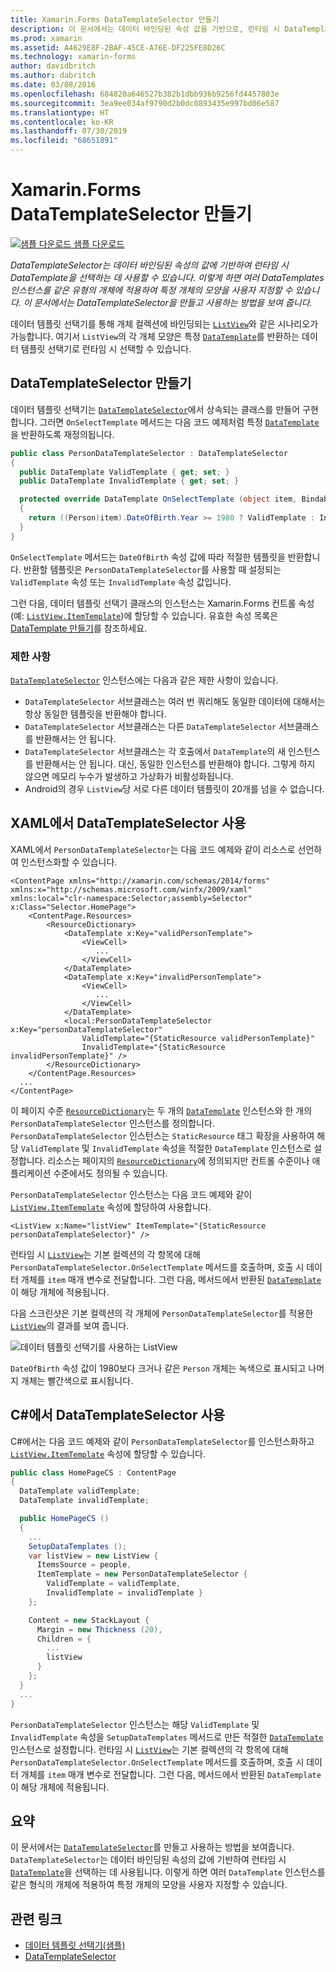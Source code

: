 ```yaml
---
title: Xamarin.Forms DataTemplateSelector 만들기
description: 이 문서에서는 데이터 바인딩된 속성 값을 기반으로, 런타임 시 DataTemplate을 선택하는 데 사용할 수 있는 DataTemplateSelector를 만들고 사용하는 방법을 보여 줍니다.
ms.prod: xamarin
ms.assetid: A4629E8F-2BAF-45CE-A76E-DF225FE8D26C
ms.technology: xamarin-forms
author: davidbritch
ms.author: dabritch
ms.date: 03/08/2016
ms.openlocfilehash: 684820a646527b382b1dbb936b9256fd4457803e
ms.sourcegitcommit: 3ea9ee034af9790d2b0dc0893435e997bd06e587
ms.translationtype: HT
ms.contentlocale: ko-KR
ms.lasthandoff: 07/30/2019
ms.locfileid: "68651891"
---
```

# <a name="creating-a-xamarinforms-datatemplateselector"></a>Xamarin.Forms DataTemplateSelector 만들기

[![샘플 다운로드](~/media/shared/download.png) 샘플 다운로드](https://docs.microsoft.com/samples/xamarin/xamarin-forms-samples/templates-datatemplateselector)

_DataTemplateSelector는 데이터 바인딩된 속성의 값에 기반하여 런타임 시 DataTemplate을 선택하는 데 사용할 수 있습니다. 이렇게 하면 여러 DataTemplates 인스턴스를 같은 유형의 개체에 적용하여 특정 개체의 모양을 사용자 지정할 수 있습니다. 이 문서에서는 DataTemplateSelector을 만들고 사용하는 방법을 보여 줍니다._

데이터 템플릿 선택기를 통해 개체 컬렉션에 바인딩되는 [`ListView`](xref:Xamarin.Forms.ListView)와 같은 시나리오가 가능합니다. 여기서 `ListView`의 각 개체 모양은 특정 [`DataTemplate`](xref:Xamarin.Forms.DataTemplate)를 반환하는 데이터 템플릿 선택기로 런타임 시 선택할 수 있습니다.

## <a name="creating-a-datatemplateselector"></a>DataTemplateSelector 만들기

데이터 템플릿 선택기는 [`DataTemplateSelector`](xref:Xamarin.Forms.DataTemplateSelector)에서 상속되는 클래스를 만들어 구현합니다. 그러면 `OnSelectTemplate` 메서드는 다음 코드 예제처럼 특정 [`DataTemplate`](xref:Xamarin.Forms.DataTemplate)을 반환하도록 재정의됩니다.

```csharp
public class PersonDataTemplateSelector : DataTemplateSelector
{
  public DataTemplate ValidTemplate { get; set; }
  public DataTemplate InvalidTemplate { get; set; }

  protected override DataTemplate OnSelectTemplate (object item, BindableObject container)
  {
    return ((Person)item).DateOfBirth.Year >= 1980 ? ValidTemplate : InvalidTemplate;
  }
}
```

`OnSelectTemplate` 메서드는 `DateOfBirth` 속성 값에 따라 적절한 템플릿을 반환합니다. 반환할 템플릿은 `PersonDataTemplateSelector`를 사용할 때 설정되는 `ValidTemplate` 속성 또는 `InvalidTemplate` 속성 값입니다.

그런 다음, 데이터 템플릿 선택기 클래스의 인스턴스는 Xamarin.Forms 컨트롤 속성(예: [`ListView.ItemTemplate`](xref:Xamarin.Forms.ItemsView`1))에 할당할 수 있습니다. 유효한 속성 목록은 [DataTemplate 만들기](~/xamarin-forms/app-fundamentals/templates/data-templates/creating.md)를 참조하세요.

### <a name="limitations"></a>제한 사항

[`DataTemplateSelector`](xref:Xamarin.Forms.DataTemplateSelector) 인스턴스에는 다음과 같은 제한 사항이 있습니다.

- `DataTemplateSelector` 서브클래스는 여러 번 쿼리해도 동일한 데이터에 대해서는 항상 동일한 템플릿을 반환해야 합니다.
- `DataTemplateSelector` 서브클래스는 다른 `DataTemplateSelector` 서브클래스를 반환해서는 안 됩니다.
- `DataTemplateSelector` 서브클래스는 각 호출에서 `DataTemplate`의 새 인스턴스를 반환해서는 안 됩니다. 대신, 동일한 인스턴스를 반환해야 합니다. 그렇게 하지 않으면 메모리 누수가 발생하고 가상화가 비활성화됩니다.
- Android의 경우 `ListView`당 서로 다른 데이터 템플릿이 20개를 넘을 수 없습니다.

## <a name="consuming-a-datatemplateselector-in-xaml"></a>XAML에서 DataTemplateSelector 사용

XAML에서 `PersonDataTemplateSelector`는 다음 코드 예제와 같이 리소스로 선언하여 인스턴스화할 수 있습니다.

```xaml
<ContentPage xmlns="http://xamarin.com/schemas/2014/forms" xmlns:x="http://schemas.microsoft.com/winfx/2009/xaml" xmlns:local="clr-namespace:Selector;assembly=Selector" x:Class="Selector.HomePage">
    <ContentPage.Resources>
        <ResourceDictionary>
            <DataTemplate x:Key="validPersonTemplate">
                <ViewCell>
                   ...
                </ViewCell>
            </DataTemplate>
            <DataTemplate x:Key="invalidPersonTemplate">
                <ViewCell>
                   ...
                </ViewCell>
            </DataTemplate>
            <local:PersonDataTemplateSelector x:Key="personDataTemplateSelector"
                ValidTemplate="{StaticResource validPersonTemplate}"
                InvalidTemplate="{StaticResource invalidPersonTemplate}" />
        </ResourceDictionary>
    </ContentPage.Resources>
  ...
</ContentPage>
```

이 페이지 수준 [`ResourceDictionary`](xref:Xamarin.Forms.ResourceDictionary)는 두 개의 [`DataTemplate`](xref:Xamarin.Forms.DataTemplate) 인스턴스와 한 개의 `PersonDataTemplateSelector` 인스턴스를 정의합니다. `PersonDataTemplateSelector` 인스턴스는 `StaticResource` 태그 확장을 사용하여 해당 `ValidTemplate` 및 `InvalidTemplate` 속성을 적절한 `DataTemplate` 인스턴스로 설정합니다. 리소스는 페이지의 [`ResourceDictionary`](xref:Xamarin.Forms.ResourceDictionary)에 정의되지만 컨트롤 수준이나 애플리케이션 수준에서도 정의될 수 있습니다.

`PersonDataTemplateSelector` 인스턴스는 다음 코드 예제와 같이 [`ListView.ItemTemplate`](xref:Xamarin.Forms.ItemsView`1) 속성에 할당하여 사용합니다.

```xaml
<ListView x:Name="listView" ItemTemplate="{StaticResource personDataTemplateSelector}" />
```

런타임 시 [`ListView`](xref:Xamarin.Forms.ListView)는 기본 컬렉션의 각 항목에 대해 `PersonDataTemplateSelector.OnSelectTemplate` 메서드를 호출하며, 호출 시 데이터 개체를 `item` 매개 변수로 전달합니다. 그런 다음, 메서드에서 반환된 [`DataTemplate`](xref:Xamarin.Forms.DataTemplate)이 해당 개체에 적용됩니다.

다음 스크린샷은 기본 컬렉션의 각 개체에 `PersonDataTemplateSelector`를 적용한 [`ListView`](xref:Xamarin.Forms.ListView)의 결과를 보여 줍니다.

![](selector-images/data-template-selector.png "데이터 템플릿 선택기를 사용하는 ListView")

`DateOfBirth` 속성 값이 1980보다 크거나 같은 `Person` 개체는 녹색으로 표시되고 나머지 개체는 빨간색으로 표시됩니다.

## <a name="consuming-a-datatemplateselector-in-cnum"></a>C&num;에서 DataTemplateSelector 사용

C#에서는 다음 코드 예제와 같이 `PersonDataTemplateSelector`를 인스턴스화하고 [`ListView.ItemTemplate`](xref:Xamarin.Forms.ItemsView`1) 속성에 할당할 수 있습니다.

```csharp
public class HomePageCS : ContentPage
{
  DataTemplate validTemplate;
  DataTemplate invalidTemplate;

  public HomePageCS ()
  {
    ...
    SetupDataTemplates ();
    var listView = new ListView {
      ItemsSource = people,
      ItemTemplate = new PersonDataTemplateSelector {
        ValidTemplate = validTemplate,
        InvalidTemplate = invalidTemplate }
    };

    Content = new StackLayout {
      Margin = new Thickness (20),
      Children = {
        ...
        listView
      }
    };
  }
  ...  
}
```

`PersonDataTemplateSelector` 인스턴스는 해당 `ValidTemplate` 및 `InvalidTemplate` 속성을 `SetupDataTemplates` 메서드로 만든 적절한 [`DataTemplate`](xref:Xamarin.Forms.DataTemplate) 인스턴스로 설정합니다. 런타임 시 [`ListView`](xref:Xamarin.Forms.ListView)는 기본 컬렉션의 각 항목에 대해 `PersonDataTemplateSelector.OnSelectTemplate` 메서드를 호출하며, 호출 시 데이터 개체를 `item` 매개 변수로 전달합니다. 그런 다음, 메서드에서 반환된 `DataTemplate`이 해당 개체에 적용됩니다.

## <a name="summary"></a>요약

이 문서에서는 [`DataTemplateSelector`](xref:Xamarin.Forms.DataTemplateSelector)를 만들고 사용하는 방법을 보여줍니다. `DataTemplateSelector`는 데이터 바인딩된 속성의 값에 기반하여 런타임 시 [`DataTemplate`](xref:Xamarin.Forms.DataTemplate)을 선택하는 데 사용됩니다. 이렇게 하면 여러 `DataTemplate` 인스턴스를 같은 형식의 개체에 적용하여 특정 개체의 모양을 사용자 지정할 수 있습니다.


## <a name="related-links"></a>관련 링크

- [데이터 템플릿 선택기(샘플)](https://docs.microsoft.com/samples/xamarin/xamarin-forms-samples/templates-datatemplateselector)
- [DataTemplateSelector](xref:Xamarin.Forms.DataTemplateSelector)
